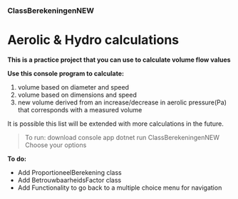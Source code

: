 ### ClassBerekeningenNEW

# Aerolic & Hydro calculations


**This is a practice project that you can use to calculate volume flow values**

**Use this console program to calculate:**

1. volume based on diameter and speed
2. volume based on dimensions and speed
3. new volume derived from an increase/decrease in aerolic pressure(Pa) that corresponds with a measured volume

It is possible this list will be extended with more calculations in the future.

> To run:
> download console app
> dotnet run ClassBerekeningenNEW
> Choose your options





**To do:**
- Add ProportioneelBerekening class
- Add BetrouwbaarheidsFactor class
- Add Functionality to go back to a multiple choice menu for navigation





